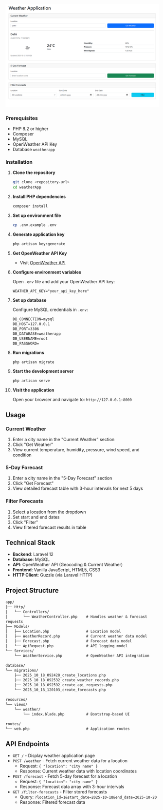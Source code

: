 ![Project Screenshot](public/assets/image.png)

### Prerequisites

- PHP 8.2 or higher
- Composer
- MySQL
- OpenWeather API Key
- Database `weatherapp`

### Installation

1. **Clone the repository**
   ```bash
   git clone <repository-url>
   cd weatherApp
   ```

2. **Install PHP dependencies**
   ```bash
   composer install
   ```

3. **Set up environment file**
   ```bash
   cp .env.example .env
   ```

4. **Generate application key**
   ```bash
   php artisan key:generate
   ```

5. **Get OpenWeather API Key**
   - Visit [OpenWeather API](https://openweathermap.org/api)

6. **Configure environment variables**
   
   Open `.env` file and add your OpenWeather API key:
   ```env
   WEATHER_API_KEY="your_api_key_here"
   ```

7. **Set up database**
   
   Configure MySQL credentials in `.env`:
   ```env
   DB_CONNECTION=mysql
   DB_HOST=127.0.0.1
   DB_PORT=3306
   DB_DATABASE=weatherapp
   DB_USERNAME=root
   DB_PASSWORD=
   ```

8. **Run migrations**
   ```bash
   php artisan migrate
   ```

9. **Start the development server**
   ```bash
   php artisan serve
   ```

10. **Visit the application**
    
    Open your browser and navigate to: `http://127.0.0.1:8000`

## Usage

### Current Weather
1. Enter a city name in the "Current Weather" section
2. Click "Get Weather"
3. View current temperature, humidity, pressure, wind speed, and condition

### 5-Day Forecast
1. Enter a city name in the "5-Day Forecast" section
2. Click "Get Forecast"
3. View detailed forecast table with 3-hour intervals for next 5 days

### Filter Forecasts
1. Select a location from the dropdown 
2. Set start and end dates 
3. Click "Filter"
4. View filtered forecast results in table

## Technical Stack

- **Backend**: Laravel 12
- **Database**: MySQL 
- **API**: OpenWeather API (Geocoding & Current Weather)
- **Frontend**: Vanilla JavaScript, HTML5, CSS3
- **HTTP Client**: Guzzle (via Laravel HTTP)

## Project Structure

```
app/
├── Http/
│   └── Controllers/
│       └── WeatherController.php    # Handles weather & forecast requests
├── Models/
│   ├── Location.php                 # Location model
│   ├── WeatherRecord.php            # Current weather data model
│   ├── Forecast.php                 # Forecast data model
│   └── ApiRequest.php               # API logging model
└── Services/
    └── WeatherService.php           # OpenWeather API integration

database/
└── migrations/
    ├── 2025_10_18_092428_create_locations.php
    ├── 2025_10_18_092532_create_weather_records.php
    ├── 2025_10_18_092592_create_api_requests.php
    └── 2025_10_18_120103_create_forecasts.php

resources/
└── views/
    └── weather/
        └── index.blade.php          # Bootstrap-based UI

routes/
└── web.php                          # Application routes
```


## API Endpoints

- `GET /` - Display weather application page
- `POST /weather` - Fetch current weather data for a location
  - Request: `{ "location": "city name" }`
  - Response: Current weather data with location coordinates
- `POST /forecast` - Fetch 5-day forecast for a location
  - Request: `{ "location": "city name" }`
  - Response: Forecast data array with 3-hour intervals
- `GET /filter-forecasts` - Filter stored forecasts
  - Query: `?location_id=1&start_date=2025-10-18&end_date=2025-10-20`
  - Response: Filtered forecast data

